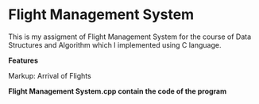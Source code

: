# Flight Management System
 This is my assigment of Flight Management System for the course of Data Structures and Algorithm which I implemented using C language.
 
 **Features**
 
 Markup: Arrival of Flights
 
 **Flight Management System.cpp contain the code of the program**
